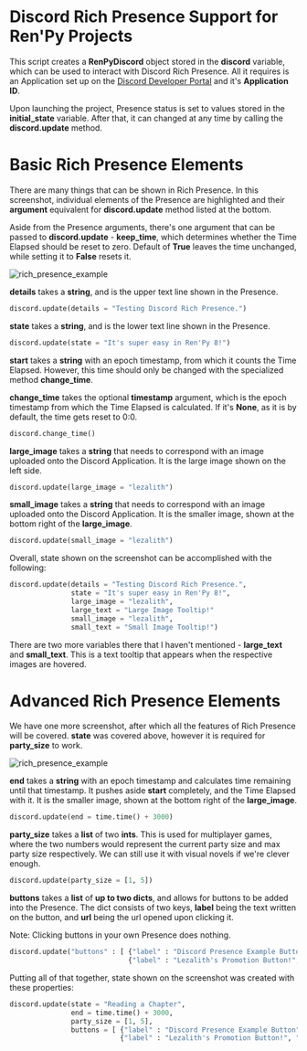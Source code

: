 # Discord Rich Presence Support for Ren'Py Projects
This script creates a **RenPyDiscord** object stored in the **discord** variable, which can be used to interact with Discord Rich Presence. All it requires is an Application set up on the [Discord Developer Portal](https://discord.com/developers) and it's **Application ID**.

Upon launching the project, Presence status is set to values stored in the **initial_state** variable. After that, it can changed at any time by calling the **discord.update** method.

# Basic Rich Presence Elements
There are many things that can be shown in Rich Presence. In this screenshot, individual elements of the Presence are highlighted and their **argument** equivalent for **discord.update** method listed at the bottom.

Aside from the Presence arguments, there's one argument that can be passed to **discord.update** - **keep_time**, which determines whether the Time Elapsed should be reset to zero. Default of **True** leaves the time unchanged, while setting it to **False** resets it.

![rich_presence_example](https://user-images.githubusercontent.com/56970124/190881237-3f1e0b72-d954-4af2-8a93-a35e59bdf51e.png)

**details** takes a **string**, and is the upper text line shown in the Presence.
```py
discord.update(details = "Testing Discord Rich Presence.")
```

**state** takes a **string**, and is the lower text line shown in the Presence.
```py
discord.update(state = "It's super easy in Ren'Py 8!")
```

**start** takes a **string** with an epoch timestamp, from which it counts the Time Elapsed. However, this time should only be changed with the specialized method **change_time**.

**change_time** takes the optional **timestamp** argument, which is the epoch timestamp from which the Time Elapsed is calculated. If it's **None**, as it is by default, the time gets reset to 0:0.
```py
discord.change_time()
```

**large_image** takes a **string** that needs to correspond with an image uploaded onto the Discord Application.
It is the large image shown on the left side.
```py
discord.update(large_image = "lezalith")
```

**small_image** takes a **string** that needs to correspond with an image uploaded onto the Discord Application.
It is the smaller image, shown at the bottom right of the **large_image**.
```py
discord.update(small_image = "lezalith")
```

Overall, state shown on the screenshot can be accomplished with the following:
```py
discord.update(details = "Testing Discord Rich Presence.",
               state = "It's super easy in Ren'Py 8!",
               large_image = "lezalith",
               large_text = "Large Image Tooltip!"
               small_image = "lezalith",
               small_text = "Small Image Tooltip!")
```

There are two more variables there that I haven't mentioned - **large_text** and **small_text**. This is a text tooltip that appears when the respective images are hovered.

# Advanced Rich Presence Elements
We have one more screenshot, after which all the features of Rich Presence will be covered. **state** was covered above, however it is required for **party_size** to work.

![rich_presence_example](https://user-images.githubusercontent.com/56970124/190882416-25642658-8823-4d05-8dd9-ee9f9e6d62bf.png)

**end** takes a **string** with an epoch timestamp and calculates time remaining until that timestamp. It pushes aside **start** completely, and the Time Elapsed with it.
It is the smaller image, shown at the bottom right of the **large_image**.
```py
discord.update(end = time.time() + 3000)
```

**party_size** takes a **list** of two **ints**. This is used for multiplayer games, where the two numbers would represent the current party size and max party size respectively. We can still use it with visual novels if we're clever enough.
```py
discord.update(party_size = [1, 5])
```

**buttons** takes a **list** of **up to two dicts**, and allows for buttons to be added into the Presence. The dict consists of two keys, **label** being the text written on the button, and **url** being the url opened upon clicking it. 

Note: Clicking buttons in your own Presence does nothing.

```py
discord.update("buttons" : [ {"label" : "Discord Presence Example Button", "url" : "https://github.com/Lezalith/RenPy_Discord_Presence"},
                             {"label" : "Lezalith's Promotion Button!", "url" : "https://www.lezcave.com"}])
```

Putting all of that together, state shown on the screenshot was created with these properties:
```py
discord.update(state = "Reading a Chapter",
               end = time.time() + 3000,
               party_size = [1, 5],
               buttons = [ {"label" : "Discord Presence Example Button", "url" : "https://github.com/Lezalith/RenPy_Discord_Presence"},
                           {"label" : "Lezalith's Promotion Button!", "url" : "https://www.lezcave.com"}])
```
